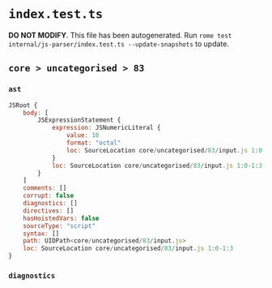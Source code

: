 # `index.test.ts`

**DO NOT MODIFY**. This file has been autogenerated. Run `rome test internal/js-parser/index.test.ts --update-snapshots` to update.

## `core > uncategorised > 83`

### `ast`

```javascript
JSRoot {
	body: [
		JSExpressionStatement {
			expression: JSNumericLiteral {
				value: 10
				format: "octal"
				loc: SourceLocation core/uncategorised/83/input.js 1:0-1:3
			}
			loc: SourceLocation core/uncategorised/83/input.js 1:0-1:3
		}
	]
	comments: []
	corrupt: false
	diagnostics: []
	directives: []
	hasHoistedVars: false
	sourceType: "script"
	syntax: []
	path: UIDPath<core/uncategorised/83/input.js>
	loc: SourceLocation core/uncategorised/83/input.js 1:0-1:3
}
```

### `diagnostics`

```

```
